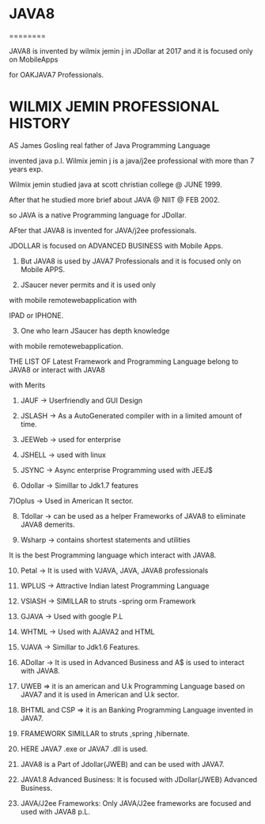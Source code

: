 # JAVA8
========

JAVA8   is    invented by   wilmix  jemin j   in  JDollar at 2017  and  it is  focused  only  on MobileApps

for  OAKJAVA7  Professionals.


WILMIX  JEMIN PROFESSIONAL HISTORY
=================================

AS  James  Gosling  real  father  of  Java  Programming  Language

invented  java p.l. Wilmix jemin j  is  a   java/j2ee  professional  with  more  than  7  years exp.

Wilmix  jemin  studied  java  at scott christian college @  JUNE  1999.

After  that   he  studied  more  brief  about  JAVA  @  NIIT  @  FEB  2002.

so  JAVA  is  a  native  Programming  language  for  JDollar.

AFter  that  JAVA8  is  invented  for  JAVA/j2ee  professionals.


JDOLLAR  is  focused  on   ADVANCED BUSINESS with Mobile Apps.

1) But  JAVA8  is used  by JAVA7  Professionals  and it  is focused  only on Mobile APPS.

2) JSaucer never permits and it is used only

with mobile remotewebapplication with

IPAD or IPHONE.

3) One who learn JSaucer has depth knowledge

with mobile remotewebapplication.

THE LIST OF Latest Framework and Programming Language belong to JAVA8 or interact with JAVA8

with Merits

1) JAUF -> Userfriendly and GUI Design

2) JSLASH -> As a AutoGenerated compiler with in a limited amount of time.

3) JEEWeb -> used for enterprise

4) JSHELL -> used with linux

5) JSYNC -> Async enterprise Programming used with JEEJ$

6) Odollar -> Simillar to Jdk1.7 features

7)Oplus -> Used in American It sector.

8) Tdollar -> can be used as a helper Frameworks of JAVA8 to eliminate JAVA8 demerits.

9) Wsharp -> contains shortest statements and utilities

It is the best Programming language which interact with JAVA8.

10) Petal -> It is used with VJAVA, JAVA, JAVA8 professionals

11) WPLUS -> Attractive Indian latest Programming Language

12) VSlASH -> SIMILLAR to struts -spring orm Framework

13) GJAVA -> Used with google P.L

14) WHTML -> Used with AJAVA2 and HTML

15) VJAVA -> Simillar to Jdk1.6 Features.

16) ADollar -> It is used in Advanced Business and A$ is used to interact with JAVA8.

17) UWEB => it is an american and U.k Programming Language based on JAVA7 and  it is used in American and U.k sector.

18) BHTML and CSP => it is an Banking Programming Language invented in JAVA7.

19)  FRAMEWORK  SIMILLAR  to  struts ,spring ,hibernate.

20) HERE     JAVA7 .exe or  JAVA7 .dll  is used.

31) JAVA8  is  a  Part  of  Jdollar(JWEB)  and  can  be  used   with  JAVA7.
 
32) JAVA1.8 Advanced Business:  It  is  focused   with  JDollar(JWEB)  Advanced Business.

33) JAVA/J2ee  Frameworks:  Only  JAVA/J2ee  frameworks  are  focused and  used  with JAVA8 p.L.

